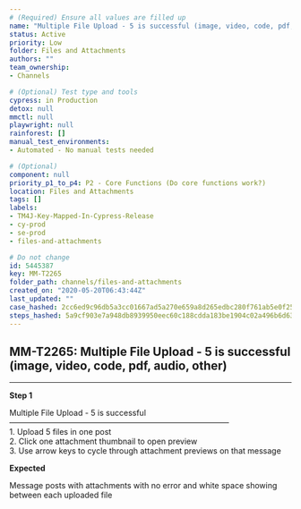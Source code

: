```yaml
---
# (Required) Ensure all values are filled up
name: "Multiple File Upload - 5 is successful (image, video, code, pdf, audio, other)"
status: Active
priority: Low
folder: Files and Attachments
authors: ""
team_ownership: 
- Channels

# (Optional) Test type and tools
cypress: in Production
detox: null
mmctl: null
playwright: null
rainforest: []
manual_test_environments: 
- Automated - No manual tests needed

# (Optional)
component: null
priority_p1_to_p4: P2 - Core Functions (Do core functions work?)
location: Files and Attachments
tags: []
labels: 
- TM4J-Key-Mapped-In-Cypress-Release
- cy-prod
- se-prod
- files-and-attachments

# Do not change
id: 5445387
key: MM-T2265
folder_path: channels/files-and-attachments
created_on: "2020-05-20T06:43:44Z"
last_updated: ""
case_hashed: 2cc6ed9c96db5a3cc01667ad5a270e659a8d265edbc280f761ab5e0f25ff07f8c4d4aea229b27add404513c8b950b102
steps_hashed: 5a9cf903e7a948db8939950eec60c188cdda183be1904c02a496b6d63022d72a4f514207c5de155dbc0ad1b5cbb58016
---
```


## MM-T2265: Multiple File Upload - 5 is successful (image, video, code, pdf, audio, other)

---

**Step 1**

Multiple File Upload - 5 is successful\
————————————————————————————\
1\. Upload 5 files in one post\
2\. Click one attachment thumbnail to open preview\
3\. Use arrow keys to cycle through attachment previews on that message

**Expected**

Message posts with attachments with no error and white space showing between each uploaded file
